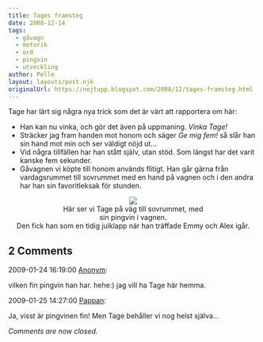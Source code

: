 ```yaml
---
title: Tages framsteg
date: 2008-12-14
tags: 
  - gåvagn
  - motorik
  - ord
  - pingvin
  - utveckling	
author: Pelle
layout: layouts/post.njk
originalUrl: https://nejtupp.blogspot.com/2008/12/tages-framsteg.html
---
```


Tage har lärt sig några nya trick som det är värt att rapportera om här:<br><ul><li>Han kan nu vinka, och gör det även på uppmaning. <span style="font-style: italic;">Vinka Tage!</span></li><li>Sträcker jag fram handen mot honom och säger <span style="font-style: italic;">Ge mig fem!</span> så slår han sin hand mot min och ser väldigt nöjd ut...</li><li>Vid några tillfällen har han stått själv, utan stöd. Som längst har det varit kanske fem sekunder.</li><li>Gåvagnen vi köpte till honom används flitigt. Han går gärna från vardagsrummet till sovrummet med en hand på vagnen och i den andra har han sin favoritleksak för stunden.</li></ul><div style="text-align: center;"><img src="../../../../img/_MG_9719_1024pix.jpg">
	<figcaption>Här ser vi Tage på väg till sovrummet, med</span></span>
	<figcaption> sin pingvin i vagnen.<br>Den fick han som en tidig julklapp när han träffade Emmy och Alex igår.</span></span><br></div>

<div class="comments">
	<div class="comments-header"><h2>2 Comments</h2></div>
	<div class="comments-body">
			<div class="comment" id="comment-9141955332354515343">
				<p class="comment-header">
					<date datetime="2009-01-24T16:19:00.000+01:00">2009-01-24 16:19:00</date> 
					<a href="undefined" rel="nofollow">Anonym</a>:
				</p>
				<div class="comment-content"><p>vilken fin pingvin han har. hehe:)  jag vill ha Tage här hemma.</p></div>
				<div class="comment-footer"></div>
			</div>
			<div class="comment" id="comment-5094080287941015578">
				<p class="comment-header">
					<date datetime="2009-01-25T14:27:00.000+01:00">2009-01-25 14:27:00</date> 
					<a href="https://www.blogger.com/profile/02900993942775660627" rel="nofollow">Pappan</a>:
				</p>
				<div class="comment-content"><p>Ja, visst är pingvinen fin! Men Tage behåller vi nog helst själva...</p></div>
				<div class="comment-footer"></div>
			</div></div>
	<p class="comments-footer"><em>Comments are now closed.</em></p>
</div>